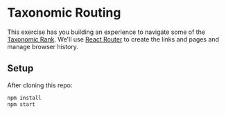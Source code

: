 # Taxonomic Routing

This exercise has you building an experience to navigate some of the [Taxonomic Rank](https://en.wikipedia.org/wiki/Taxonomic_rank). We'll use [React Router]() to create the links and pages and manage browser history.


## Setup

After cloning this repo:

```sh
npm install
npm start
```


